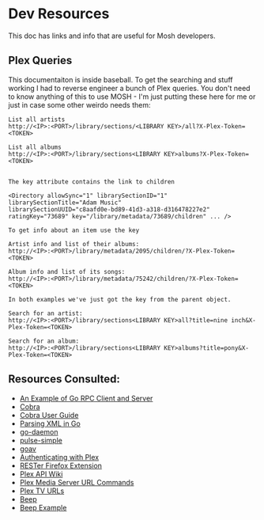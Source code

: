 # Dev Resources
This doc has links and info that are useful for Mosh developers.

## Plex Queries
This documentaiton is inside baseball. To get the searching and stuff working I had to reverse engineer a bunch of Plex queries. You don't need to know anything of this to use MOSH - I'm just putting these here for me or just in case some other weirdo needs them:

```
List all artists
http://<IP>:<PORT>/library/sections/<LIBRARY KEY>/all?X-Plex-Token=<TOKEN>

List all albums
http://<IP>:<PORT>/library/sections<LIBRARY KEY>albums?X-Plex-Token=<TOKEN>


The key attribute contains the link to children

<Directory allowSync="1" librarySectionID="1" 
librarySectionTitle="Adam Music" 
librarySectionUUID="c8aafd0e-bd89-41d3-a318-d316478227e2" 
ratingKey="73689" key="/library/metadata/73689/children" ... />

To get info about an item use the key

Artist info and list of their albums:
http://<IP>:<PORT>/library/metadata/2095/children/?X-Plex-Token=<TOKEN>

Album info and list of its songs:
http://<IP>:<PORT>/library/metadata/75242/children/?X-Plex-Token=<TOKEN>

In both examples we've just got the key from the parent object.

Search for an artist:
http://<IP>:<PORT>/library/sections<LIBRARY KEY>all?title=nine inch&X-Plex-Token=<TOKEN>

Search for an album:
http://<IP>:<PORT>/library/sections<LIBRARY KEY>albums?title=pony&X-Plex-Token=<TOKEN>
```

## Resources Consulted:
* [An Example of Go RPC Client and Server](https://ops.tips/gists/example-go-rpc-client-and-server/)
* [Cobra](https://cobra.dev/)
* [Cobra User Guide](https://github.com/spf13/cobra/blob/master/user_guide.md)
* [Parsing XML in Go](https://tutorialedge.net/golang/parsing-xml-with-golang/)
* [go-daemon](https://github.com/sevlyar/go-daemon)
* [pulse-simple](https://github.com/mesilliac/pulse-simple/)
* [goav](https://github.com/giorgisio/goav)
* [Authenticating with Plex](https://forums.plex.tv/t/authenticating-with-plex/609370)
* [RESTer Firefox Extension](https://addons.mozilla.org/en-US/firefox/addon/rester/)
* [Plex API Wiki](https://github.com/Arcanemagus/plex-api/wiki/Plex-Web-API-Overview)
* [Plex Media Server URL Commands](https://support.plex.tv/articles/201638786-plex-media-server-url-commands/)
* [Plex TV URLs](https://github.com/Arcanemagus/plex-api/wiki/Plex.tv#urls)
* [Beep](https://github.com/faiface/beep)
* [Beep Example](https://github.com/faiface/beep/wiki/Hello,-Beep!)
